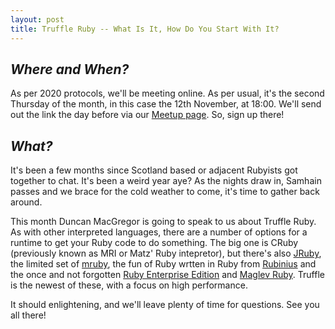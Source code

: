 ```yaml
---
layout: post
title: Truffle Ruby -- What Is It, How Do You Start With It?
---
```


## *Where and When?*
As per 2020 protocols, we'll be meeting online. As per usual, it's the second Thursday of the month, in this case the 12th November, at 18:00. We'll send out the link the day before via our [Meetup page](https://www.meetup.com/meetup-group-Xwgucjde/events/mljltlybcpbqb/edit/). So, sign up there!

## *What?*
It's been a few months since Scotland based or adjacent Rubyists got together to chat. It's been a weird year aye? As the nights draw in, Samhain passes and we brace for the cold weather to come, it's time to gather back around.

This month Duncan MacGregor is going to speak to us about Truffle Ruby. As with other interpreted languages, there are a number of options for a runtime to get your Ruby code to do something. The big one is CRuby (previously known as MRI or Matz' Ruby intepretor), but there's also [JRuby](https://www.jruby.org/), the limited set of [mruby](http://mruby.org/), the fun of Ruby wrtten in Ruby from [Rubinius](https://github.com/rubinius/rubinius) and the once and not forgotten [Ruby Enterprise Edition](http://rubyenterpriseedition.com/) and [Maglev Ruby](https://maglev.github.io/). Truffle is the newest of these, with a focus on high performance.

It should enlightening, and we'll leave plenty of time for questions. See you all there!

